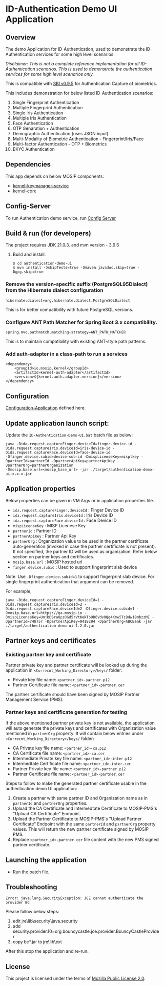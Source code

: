 # ID-Authentication Demo UI Application

## Overview
The demo Application for ID-Authentication, used to demonstrate the ID-Authentication services for some high level scenarios.

*Disclaimer: This is not a complete reference implementation for all ID-Authentication scenarios. This is used to demonstrate the authentication services for some high level scenarios only.*

This is compatible with [SBI  v0.9.5](https://docs.mosip.io/1.2.0/biometrics/secure-biometric-interface) for Authentication Capture of biometrics.

This includes demonstration for below listed ID-Authentication scenarios:
1. Single Fingerprint Authentication
2. Multiple Fingerprint Authentication
3. Single Iris Authentication
4. Multiple Iris Authentication
5. Face Authentication
6. OTP Genaration + Authentication
7. Demographic Authentication (uses JSON input)
8. Multi-Modality of Biometric Authentication - Fingerprint/Iris/Face
9. Multi-factor Authentication - OTP + Biometrics
10. EKYC Authentication

## Dependencies
This app depends on below MOSIP components:
* [kernel-keymanager-service](https://github.com/mosip/keymanager)
* [kernel-core](https://github.com/mosip/commons/tree/master/kernel/kernel-core)

## Config-Server
To run Authentication demo service, run [Config Server](https://docs.mosip.io/1.2.0/modules/module-configuration#config-server)

## Build & run (for developers)
The project requires JDK 21.0.3.
and mvn version - 3.9.6
1. Build and install:
    ```
    $ cd authentication-demo-ui
    $ mvn install -DskipTests=true -Dmaven.javadoc.skip=true -Dgpg.skip=true
    ```
   
### Remove the version-specific suffix (PostgreSQL95Dialect) from the Hibernate dialect configuration
   ```
   hibernate.dialect=org.hibernate.dialect.PostgreSQLDialect
   ```
This is for better compatibility with future PostgreSQL versions.

### Configure ANT Path Matcher for Spring Boot 3.x compatibility.
   ```
   spring.mvc.pathmatch.matching-strategy=ANT_PATH_MATCHER
   ```
This is to maintain compatibility with existing ANT-style path patterns.

### Add auth-adapter in a class-path to run a services
   ```
   <dependency>
       <groupId>io.mosip.kernel</groupId>
       <artifactId>kernel-auth-adapter</artifactId>
       <version>${kernel.auth.adapter.version}</version>
   </dependency>
   ```

## Configuration
[Configuration-Application](https://github.com/mosip/mosip-config/blob/develop/application-default.properties) defined here.

## Update application launch script:
Update the `ID-Authentication-Demo-UI.bat` batch file as below:
```
java -Dida.request.captureFinger.deviceId=finger-device-id -Dida.request.captureIris.deviceId=iris-device-id -Dida.request.captureFace.deviceId=face-device-id 
-Dfinger.device.subid=device-sub-id -DmispLicenseKey=misplkey -DpartnerId=partnerId -DpartnerApiKey=partnerApiKey -DpartnerOrg=partnerOrganization
-Dmosip.base.url=<mosip_base_url> -jar ./target/authentication-demo-ui-x.x.x.jar
```

## Application properties
Below properties can be given in VM Args or in application properties file.

* `ida.request.captureFinger.deviceId` : Finger Device ID
* `ida.request.captureIris.deviceId` : Iris Device ID
* `ida.request.captureFace.deviceId` : Face Device ID
* `mispLicenseKey` : MISP Licenese Key
* `partnerId` : Partner ID
* `partnerApiKey` : Partner Api Key
* `partnerOrg` : Organization value to be used in the partner certificate auto-generation (invoked in case the partner certificate is not present). If not specified, the partner ID will be used as organization. Refer below section on partner keys and certificates.
* `mosip.base.url` : MOSIP hosted url
* `finger.device.subid` : Used to support fingerprint slab device

Note: Use `-Dfinger.device.subid=1` to support fingerprint slab device. For single fingerprint authentication that argument can be removed.

For example,
```
java -Dida.request.captureFinger.deviceId=1 -Dida.request.captureIris.deviceId=2 -Dida.request.captureFace.deviceId=2 -Dfinger.device.subid=1 -Dmosip.base.url=https://qa.mosip.io -DmispLicenseKey=UmjbDSra8pzOGd5rVtKekTb9D6VdvOQg4Kmw5TzBdw18mbzzME -DpartnerId=748757 -DpartnerApiKey=9418294 -DpartnerOrg=ABCBank -jar ./target/authentication-demo-ui-1.2.0.jar
```

## Partner keys and certificates
### Existing partner key and certificate
Partner private key and partner certificate will be looked up during the application in `<Currecnt_Working_Directory>/keys/` folder:
* Private key file name: `<partner_id>-partner.p12`
* Partner Certificate file name: `<partner_id>-partner.cer`

The partner certificate should have been signed by MOSIP Partner Management Service (PMS).

### Partner keys and certificate generation for testing
If the above mentioned partner private key is not available, the application will auto generate the private keys and certificates with Organization value mentioned in `partnerOrg` property. It will contain below entries under `<Currecnt_Working_Directory>/keys/` folder:

* CA Private key file name: `<partner_id>-ca.p12`
* CA Certificate file name: `<partner_id>-ca.cer`
* Intermediate Private key file name: `<partner_id>-inter.p12`
* Intermedtate Certificate file name: `<partner_id>-inter.cer`
* Partner Private key file name: `<partner_id>-partner.p12`
* Partner Certificate file name: `<partner_id>-partner.cer`

Steps to follow to make the generated partner certificate usable in the authentication demo UI application:

1. Create a partner with same partner ID and Organization name as in `partnerId` and `partnerOrg` properties.
2. Upload the CA Certificate and Intermedtate Certificate to MOSIP-PMS's "Upload CA Certificate" Endpoint.
3. Upload the Partner Certificate to MOSIP-PMS's "Upload Partner Certificate" Endpoint with the same `partnerId` and `partnerOrg` property values. This will return the new partner certificate signed by MOSIP PMS.
4. Replace `<partner_id>-partner.cer` file content with the new PMS signed partner certificate.


## Launching the application
* Run the batch file.


## Troubleshooting
```
Error: java.lang.SecurityException: JCE cannot authenticate the provider BC
```
Please follow below steps:
1.  edit jre\lib\security\java.security
2.  add security.provider.10=org.bouncycastle.jce.provider.BouncyCastleProvider
3.  copy bc*.jar to jre\lib\ext

After this stop the application and re-run.

## License
This project is licensed under the terms of [Mozilla Public License 2.0](LICENSE).
